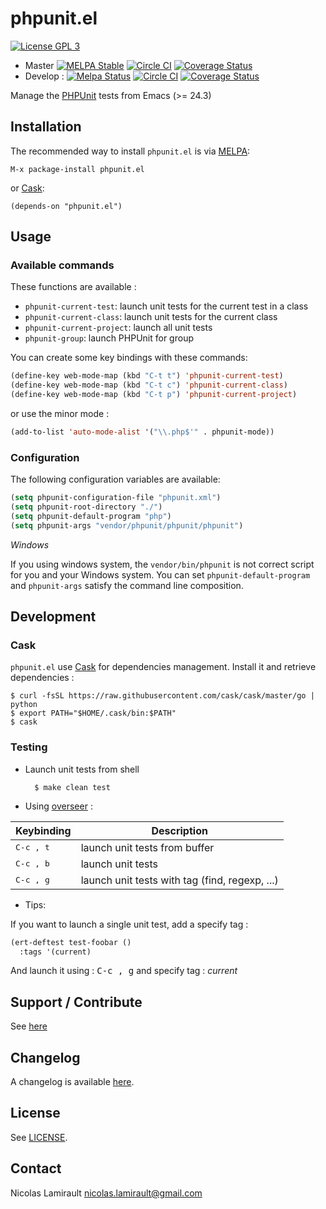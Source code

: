 # phpunit.el

[![License GPL 3][badge-license]][LICENSE]

* Master [![MELPA Stable](https://stable.melpa.org/packages/phpunit-badge.svg)](https://stable.melpa.org/#/phpunit) [![Circle CI](https://circleci.com/gh/nlamirault/phpunit.el/tree/master.svg?style=svg)](https://circleci.com/gh/nlamirault/phpunit.el/tree/master) [![Coverage Status](https://coveralls.io/repos/nlamirault/phpunit.el/badge.svg)](https://coveralls.io/r/nlamirault/phpunit.el)
* Develop : [![Melpa Status](https://melpa.org/packages/phpunit-badge.svg)](https://melpa.org/#/phpunit) [![Circle CI](https://circleci.com/gh/nlamirault/phpunit.el/tree/develop.svg?style=svg)](https://circleci.com/gh/nlamirault/phpunit.el/tree/develop) [![Coverage Status](https://coveralls.io/repos/github/nlamirault/phpunit.el/badge.svg?branch=develop)](https://coveralls.io/github/nlamirault/phpunit.el?branch=develop)

Manage the [PHPUnit][] tests from Emacs (>= 24.3)

## Installation

The recommended way to install ``phpunit.el`` is via [MELPA][]:

    M-x package-install phpunit.el

or [Cask][]:

	(depends-on "phpunit.el")


## Usage

### Available commands

These functions are available :
* `phpunit-current-test`: launch unit tests for the current test in a class
* `phpunit-current-class`: launch unit tests for the current class
* `phpunit-current-project`: launch all unit tests
* `phpunit-group`: launch PHPUnit for group

You can create some key bindings with these commands:

```lisp
(define-key web-mode-map (kbd "C-t t") 'phpunit-current-test)
(define-key web-mode-map (kbd "C-t c") 'phpunit-current-class)
(define-key web-mode-map (kbd "C-t p") 'phpunit-current-project)
```

or use the minor mode :

```lisp
(add-to-list 'auto-mode-alist '("\\.php$'" . phpunit-mode))
```



### Configuration

The following configuration variables are available:

```lisp
(setq phpunit-configuration-file "phpunit.xml")
(setq phpunit-root-directory "./")
(setq phpunit-default-program "php")
(setq phpunit-args "vendor/phpunit/phpunit/phpunit")
```

*Windows*

If you using windows system, the `vendor/bin/phpunit` is not correct script for you and your Windows system. You can set `phpunit-default-program` and `phpunit-args` satisfy the command line composition.

## Development

### Cask

``phpunit.el`` use [Cask](https://github.com/cask/cask) for dependencies
management. Install it and retrieve dependencies :

    $ curl -fsSL https://raw.githubusercontent.com/cask/cask/master/go | python
    $ export PATH="$HOME/.cask/bin:$PATH"
    $ cask

### Testing

* Launch unit tests from shell

        $ make clean test

* Using [overseer][] :

Keybinding           | Description
---------------------|------------------------------------------------------------
<kbd>C-c , t</kbd>   | launch unit tests from buffer
<kbd>C-c , b</kbd>   | launch unit tests
<kbd>C-c , g</kbd>   | launch unit tests with tag (find, regexp, ...)

* Tips:

If you want to launch a single unit test, add a specify tag :

```lisp
(ert-deftest test-foobar ()
  :tags '(current)
  ```

And launch it using : <kbd>C-c , g</kbd> and specify tag : *current*


## Support / Contribute

See [here](CONTRIBUTING.md)



## Changelog

A changelog is available [here](ChangeLog.md).


## License

See [LICENSE](LICENSE).


## Contact

Nicolas Lamirault <nicolas.lamirault@gmail.com>


[badge-license]: https://img.shields.io/badge/license-GPL_2-green.svg?style=flat
[LICENSE]: https://github.com/nlamirault/phpunit.el/blob/master/LICENSE
[Issue tracker]: https://github.com/nlamirault/phpunit.el/issues

[PHPUnit]: http://phpunit.de

[GNU Emacs]: https://www.gnu.org/software/emacs/
[MELPA]: https://melpa.org/
[Cask]: http://cask.github.io/
[Overseer]: https://github.com/tonini/overseer.el
